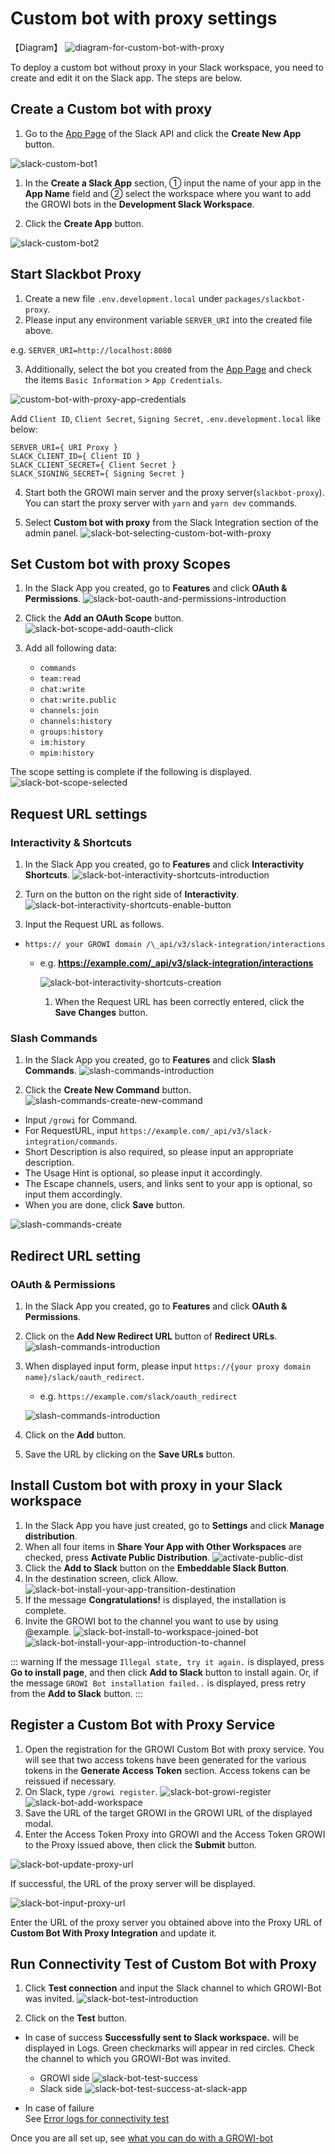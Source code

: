 # Custom bot with proxy settings

【Diagram】
![diagram-for-custom-bot-with-proxy](/assets/images/slack-bot-outline-custom-with-proxy.png)

To deploy a custom bot without proxy in your Slack workspace, you need to create and edit it on the Slack app. The steps are below.

## Create a Custom bot with proxy

1. Go to the [App Page](https://api.slack.com/apps) of the Slack API and click the **Create New App** button.

  ![slack-custom-bot1](/assets/images/slack-custom-bot1.png)

1. In the **Create a Slack App** section, ① input the name of your app in the **App Name** field and ② select the workspace where you want to add the GROWI bots in the **Development Slack Workspace**.

1. Click the **Create App** button.

  ![slack-custom-bot2](/assets/images/slack-custom-bot2.png)

## Start Slackbot Proxy

1. Create a new file `.env.development.local` under `packages/slackbot-proxy`.
1. Please input any environment variable `SERVER_URI` into the created file above.

e.g. `SERVER_URI=http://localhost:8080`

3. Additionally, select the bot you created from the [App Page](https://api.slack.com/apps) and check the items `Basic Information` > `App Credentials`.

![custom-bot-with-proxy-app-credentials](/assets/images/custom-bot-with-proxy-app-credentials.png)

Add `Client ID`, `Client Secret`, `Signing Secret`, `.env.development.local` like below:

```
SERVER_URI={ URI Proxy }
SLACK_CLIENT_ID={ Client ID }
SLACK_CLIENT_SECRET={ Client Secret }
SLACK_SIGNING_SECRET={ Signing Secret }
```

4. Start both the GROWI main server and the proxy server(`slackbot-proxy`).  
  You can start the proxy server with `yarn` and `yarn dev` commands.

5. Select **Custom bot with proxy** from the Slack Integration section
 of the admin panel.
![slack-bot-selecting-custom-bot-with-proxy](/assets/images/slack-bot-selecting-custom-bot-with-proxy.png)

## Set Custom bot with proxy Scopes

1. In the Slack App you created, go to **Features** and click **OAuth & Permissions**.
  ![slack-bot-oauth-and-permissions-introduction](/assets/images/slack-bot-oauth-and-permissions-introduction.png)
1. Click the **Add an OAuth Scope** button.
  ![slack-bot-scope-add-oauth-click](/assets//images/slack-bot-scope-add-oauth-click.png)

1. Add all following data:
   - `commands`
   - `team:read`
   - `chat:write`
   - `chat:write.public`
   - `channels:join`
   - `channels:history`
   - `groups:history`
   - `im:history`
   - `mpim:history`

The scope setting is complete if the following is displayed.
![slack-bot-scope-selected](/assets/images/slack-bot-scope-selected.png)

## Request URL settings

### Interactivity & Shortcuts

1. In the Slack App you created, go to **Features** and click **Interactivity Shortcuts**.
   ![slack-bot-interactivity-shortcuts-introduction](/assets/images/slack-bot-interactivity-shortcuts-introduction.png)

1. Turn on the button on the right side of **Interactivity**.
   ![slack-bot-interactivity-shortcuts-enable-button](/assets/images/slack-bot-interactivity-shortcuts-enable-button.png)

1. Input the Request URL as follows.

- `https:// your GROWI domain /\_api/v3/slack-integration/interactions`

  - e.g. **<https://example.com/_api/v3/slack-integration/interactions>**

     ![slack-bot-interactivity-shortcuts-creation](/assets/images/slack-bot-interactivity-shortcuts-creation.png)

     1. When the Request URL has been correctly entered, click the **Save Changes** button.

### Slash Commands

1. In the Slack App you created, go to **Features** and click **Slash Commands**.
  ![slash-commands-introduction](/assets/images/slash-commands-introduction.png)

1. Click the **Create New Command** button.
    ![slash-commands-create-new-command](/assets/images/slash-commands-create-new-command.png)

  - Input `/growi` for Command.
  - For RequestURL, input `https://example.com/_api/v3/slack-integration/commands`.
  - Short Description is also required, so please input an appropriate description.
  - The Usage Hint is optional, so please input it accordingly.
  - The Escape channels, users, and links sent to your app is optional,
   so input them accordingly.
  - When you are done, click **Save** button.

![slash-commands-create](/assets/images/slash-commands-create.png)


## Redirect URL setting

### OAuth & Permissions

1. In the Slack App you created, go to **Features** and click **OAuth & Permissions**.
1. Click on the **Add New Redirect URL** button of **Redirect URLs**.
  ![slash-commands-introduction](/assets/images/slack-bot-auth-and-permisions1.png)

1. When displayed input form, please input `https://{your proxy domain name}/slack/oauth_redirect`.

    - e.g. `https://example.com/slack/oauth_redirect`

    ![slash-commands-introduction](/assets/images/slack-bot-auth-and-permisions2.png)

1. Click on the **Add** button.
1. Save the URL by clicking on the **Save URLs** button.


## Install Custom bot with proxy in your Slack workspace

1. In the Slack App you have just created, go to **Settings** and click **Manage distribution**.
1. When all four items in **Share Your App with Other Workspaces** are checked, press **Activate Public Distribution**.
   ![activate-public-dist](/assets/images/activate-public-dist.png)
1. Click the **Add to Slack** button on the **Embeddable Slack Button**.
1. In the destination screen, click Allow.
![slack-bot-install-your-app-transition-destination](/assets/images/slack-bot-install-your-app-transition-destination.png)
1. If the message **Congratulations!** is displayed, the installation is complete.
1. Invite the GROWI bot to the channel you want to use by using @example.
![slack-bot-install-to-workspace-joined-bot](/assets/images/slack-bot-install-to-workspace-joined-bot.png)
![slack-bot-install-your-app-introduction-to-channel](/assets/images/slack-bot-install-your-app-introduction-to-channel.png)

::: warning
If the message `Illegal state, try it again.` is displayed, press **Go to install page**, and then click **Add to Slack** button to install again.
Or, if the message `GROWI Bot installation failed..` is displayed, press retry from the **Add to Slack** button.
:::


## Register a Custom Bot with Proxy Service

1. Open the registration for the GROWI Custom Bot with proxy service.
You will see that two access tokens have been generated for the various tokens in the **Generate Access Token** section. Access tokens can be reissued if necessary.
1. On Slack, type `/growi register`.
  ![slack-bot-growi-register](/assets/images/slack-bot-growi-register.png)
  ![slack-bot-add-workspace](/assets/images/slack-bot-register-modal.png)
1. Save the URL of the target GROWI in the GROWI URL of the displayed modal.
1. Enter the Access Token Proxy into GROWI and the Access Token GROWI to the Proxy issued above, then click the **Submit** button.

![slack-bot-update-proxy-url](/assets/images/slack-bot-update-proxy-url.png)

If successful, the URL of the proxy server will be displayed.

![slack-bot-input-proxy-url](/assets/images/slack-bot-input-proxy-url.png)

Enter the URL of the proxy server you obtained above into the Proxy URL of **Custom Bot With Proxy Integration** and update it.

## Run Connectivity Test of Custom Bot with Proxy

  1. Click **Test connection** and input the Slack channel to which GROWI-Bot was invited.
    ![slack-bot-test-introduction](/assets/images/slack-bot-test-introduction.png)

  2. Click on the **Test** button.  

- In case of success
    **Successfully sent to Slack workspace.** will be displayed in Logs.
    Green checkmarks will appear in red circles. Check the channel to
    which you GROWI-Bot was invited.
  - GROWI side
      ![slack-bot-test-success](/assets/images/slack-bot-test-success.png)
  - Slack side
      ![slack-bot-test-success-at-slack-app](/assets/images/slack-bot-test-success-at-slack-app.png)

- In case of failure  
     See [Error logs for connectivity test](/en/admin-guide/management-cookbook/slack-integration/#error-logs-for-connectivity-test)

Once you are all set up, see [what you can do with a GROWI-bot](/en/admin-guide/management-cookbook/slack-integration/#check-the-connected-growi)
